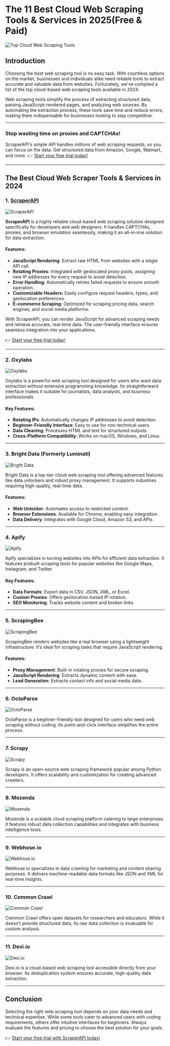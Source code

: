 # The 11 Best Cloud Web Scraping Tools & Services in 2025(Free & Paid)

![Top Cloud Web Scraping Tools](https://fikiri.net/wp-content/uploads/2024/02/39.png)

## Introduction

Choosing the best web scraping tool is no easy task. With countless options on the market, businesses and individuals alike need reliable tools to extract accurate and valuable data from websites. Fortunately, we've compiled a list of the top cloud-based web scraping tools available in 2024.

Web scraping tools simplify the process of extracting structured data, parsing JavaScript-rendered pages, and analyzing web sources. By automating the extraction process, these tools save time and reduce errors, making them indispensable for businesses looking to stay competitive.

---

### **Stop wasting time on proxies and CAPTCHAs!**  
ScraperAPI's simple API handles millions of web scraping requests, so you can focus on the data. Get structured data from Amazon, Google, Walmart, and more. 👉 [Start your free trial today!](https://bit.ly/Scraperapi)

---

## The Best Cloud Web Scraper Tools & Services in 2024

### 1. [ScraperAPI](https://bit.ly/Scraperapi)

![ScraperAPI](https://fikiri.net/wp-content/uploads/2024/04/11-najlepszych-narzedzi-do-skrobania-sieci-w-chmurze-amp-Uslugi.png)

**ScraperAPI** is a highly reliable cloud-based web scraping solution designed specifically for developers and web designers. It handles CAPTCHAs, proxies, and browser emulation seamlessly, making it an all-in-one solution for data extraction.

#### Features:
- **JavaScript Rendering**: Extract raw HTML from websites with a single API call.
- **Rotating Proxies**: Integrated with geolocated proxy pools, assigning new IP addresses for every request to avoid detection.
- **Error Handling**: Automatically retries failed requests to ensure smooth operation.
- **Customizable Headers**: Easily configure request headers, types, and geolocation preferences.
- **E-commerce Scraping**: Optimized for scraping pricing data, search engines, and social media platforms.

With ScraperAPI, you can render JavaScript for advanced scraping needs and retrieve accurate, real-time data. The user-friendly interface ensures seamless integration into your applications.

👉 [Start your free trial today!](https://bit.ly/Scraperapi)  

---

### 2. Oxylabs

![Oxylabs](https://fikiri.net/wp-content/uploads/2024/04/1714491074_65_11-najlepszych-narzedzi-do-skrobania-sieci-w-chmurze-amp-Uslugi.png)

Oxylabs is a powerful web scraping tool designed for users who want data extraction without extensive programming knowledge. Its straightforward interface makes it suitable for journalists, data analysts, and business professionals.

#### Key Features:
- **Rotating IPs**: Automatically changes IP addresses to avoid detection.
- **Beginner-Friendly Interface**: Easy to use for non-technical users.
- **Data Cleaning**: Processes HTML and text for structured outputs.
- **Cross-Platform Compatibility**: Works on macOS, Windows, and Linux.

---

### 3. Bright Data (Formerly Luminati)

![Bright Data](https://fikiri.net/wp-content/uploads/2024/04/1714491074_366_11-najlepszych-narzedzi-do-skrobania-sieci-w-chmurze-amp-Uslugi.png)

Bright Data is a top-tier cloud web scraping tool offering advanced features like data unlockers and robust proxy management. It supports industries requiring high-quality, real-time data.

#### Features:
- **Web Unlocker**: Automates access to restricted content.
- **Browser Extensions**: Available for Chrome, enabling easy integration.
- **Data Delivery**: Integrates with Google Cloud, Amazon S3, and APIs.

---

### 4. Apify

![Apify](https://fikiri.net/wp-content/uploads/2024/04/1714491075_310_11-najlepszych-narzedzi-do-skrobania-sieci-w-chmurze-amp-Uslugi.png)

Apify specializes in turning websites into APIs for efficient data extraction. It features prebuilt scraping tools for popular websites like Google Maps, Instagram, and Twitter.

#### Key Features:
- **Data Formats**: Export data in CSV, JSON, XML, or Excel.
- **Custom Proxies**: Offers geolocation-based IP rotation.
- **SEO Monitoring**: Tracks website content and broken links.

---

### 5. ScrapingBee

![ScrapingBee](https://fikiri.net/wp-content/uploads/2024/04/1714491075_530_11-najlepszych-narzedzi-do-skrobania-sieci-w-chmurze-amp-Uslugi.png)

ScrapingBee renders websites like a real browser using a lightweight infrastructure. It’s ideal for scraping tasks that require JavaScript rendering.

#### Features:
- **Proxy Management**: Built-in rotating proxies for secure scraping.
- **JavaScript Rendering**: Extracts dynamic content with ease.
- **Lead Generation**: Extracts contact info and social media data.

---

### 6. OctoParse

![OctoParse](https://fikiri.net/wp-content/uploads/2024/04/1714491075_134_11-najlepszych-narzedzi-do-skrobania-sieci-w-chmurze-amp-Uslugi.png)

OctoParse is a beginner-friendly tool designed for users who need web scraping without coding. Its point-and-click interface simplifies the entire process.

---

### 7. Scrapy

![Scrapy](https://fikiri.net/wp-content/uploads/2024/04/1714491075_795_11-najlepszych-narzedzi-do-skrobania-sieci-w-chmurze-amp-Uslugi.png)

Scrapy is an open-source web scraping framework popular among Python developers. It offers scalability and customization for creating advanced crawlers.

---

### 8. Mozenda

![Mozenda](https://fikiri.net/wp-content/uploads/2024/04/1714491075_231_11-najlepszych-narzedzi-do-skrobania-sieci-w-chmurze-amp-Uslugi.png)

Mozenda is a scalable cloud scraping platform catering to large enterprises. It features robust data collection capabilities and integrates with business intelligence tools.

---

### 9. Webhose.io

![Webhose.io](https://fikiri.net/wp-content/uploads/2024/04/1714491075_138_11-najlepszych-narzedzi-do-skrobania-sieci-w-chmurze-amp-Uslugi.png)

Webhose.io specializes in data crawling for marketing and content sharing purposes. It delivers machine-readable data formats like JSON and XML for real-time insights.

---

### 10. Common Crawl

![Common Crawl](https://fikiri.net/wp-content/uploads/2024/04/1714491075_673_11-najlepszych-narzedzi-do-skrobania-sieci-w-chmurze-amp-Uslugi.png)

Common Crawl offers open datasets for researchers and educators. While it doesn’t provide structured data, its raw data collection is invaluable for custom analysis.

---

### 11. Dexi.io

![Dexi.io](https://fikiri.net/wp-content/uploads/2024/04/1714491076_401_11-najlepszych-narzedzi-do-skrobania-sieci-w-chmurze-amp-Uslugi.png)

Dexi.io is a cloud-based web scraping tool accessible directly from your browser. Its deduplication system ensures accurate, high-quality data extraction.

---

## Conclusion

Selecting the right web scraping tool depends on your data needs and technical expertise. While some tools cater to advanced users with coding requirements, others offer intuitive interfaces for beginners. Always evaluate the features and pricing to choose the best solution for your goals.

👉 [Start your free trial with ScraperAPI today!](https://bit.ly/Scraperapi)

